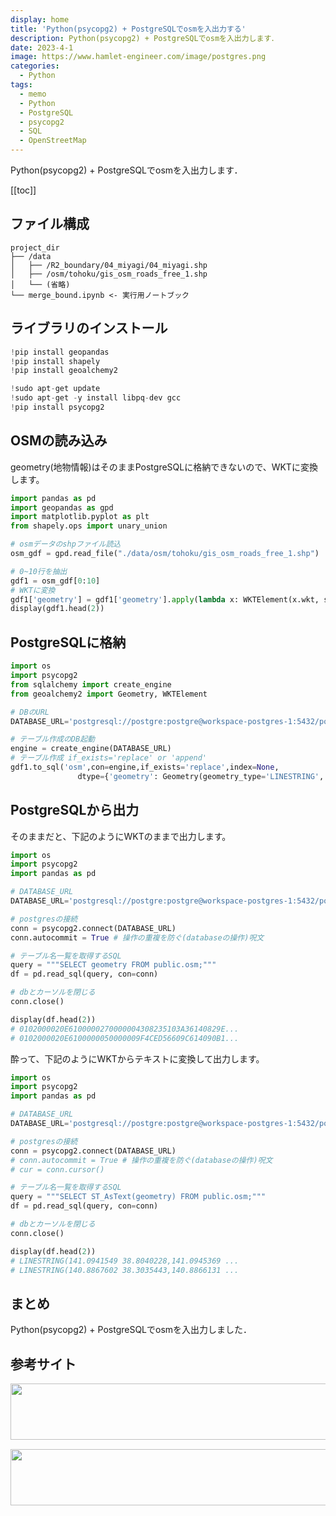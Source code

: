 ```yaml
---
display: home
title: 'Python(psycopg2) + PostgreSQLでosmを入出力する'
description: Python(psycopg2) + PostgreSQLでosmを入出力します．
date: 2023-4-1
image: https://www.hamlet-engineer.com/image/postgres.png
categories: 
  - Python
tags:
  - memo
  - Python
  - PostgreSQL
  - psycopg2
  - SQL
  - OpenStreetMap
---
```

Python(psycopg2) + PostgreSQLでosmを入出力します．


<!-- https://www.hamlet-engineer.com -->
<!-- ![](/image/ChordDiagram.png) -->

<!-- more -->

<ClientOnly>
  <CallInArticleAdsense />
</ClientOnly>

[[toc]]

## ファイル構成
```
project_dir
├── /data
│   ├── /R2_boundary/04_miyagi/04_miyagi.shp
│   ├── /osm/tohoku/gis_osm_roads_free_1.shp
│   └── (省略)
└── merge_bound.ipynb <- 実行用ノートブック
```

## ライブラリのインストール

```python
!pip install geopandas
!pip install shapely
!pip install geoalchemy2
```

```python
!sudo apt-get update
!sudo apt-get -y install libpq-dev gcc
!pip install psycopg2
```


## OSMの読み込み
geometry(地物情報)はそのままPostgreSQLに格納できないので、WKTに変換します。

```python
import pandas as pd
import geopandas as gpd
import matplotlib.pyplot as plt
from shapely.ops import unary_union

# osmデータのshpファイル読込
osm_gdf = gpd.read_file("./data/osm/tohoku/gis_osm_roads_free_1.shp")

# 0~10行を抽出
gdf1 = osm_gdf[0:10]
# WKTに変換
gdf1['geometry'] = gdf1['geometry'].apply(lambda x: WKTElement(x.wkt, srid=4326))
display(gdf1.head(2))
```

## PostgreSQLに格納
```python
import os
import psycopg2
from sqlalchemy import create_engine
from geoalchemy2 import Geometry, WKTElement

# DBのURL
DATABASE_URL='postgresql://postgre:postgre@workspace-postgres-1:5432/postgres'

# テーブル作成のDB起動
engine = create_engine(DATABASE_URL)
# テーブル作成 if_exists='replace' or 'append'
gdf1.to_sql('osm',con=engine,if_exists='replace',index=None,
               dtype={'geometry': Geometry(geometry_type='LINESTRING', srid= 4326)})

```

## PostgreSQLから出力
そのままだと、下記のようにWKTのままで出力します。
```python
import os
import psycopg2
import pandas as pd

# DATABASE_URL
DATABASE_URL='postgresql://postgre:postgre@workspace-postgres-1:5432/postgres'

# postgresの接続
conn = psycopg2.connect(DATABASE_URL)
conn.autocommit = True # 操作の重複を防ぐ(databaseの操作)呪文

# テーブル名一覧を取得するSQL
query = """SELECT geometry FROM public.osm;"""
df = pd.read_sql(query, con=conn)

# dbとカーソルを閉じる
conn.close()

display(df.head(2))
# 0102000020E6100000270000004308235103A36140829E...
# 0102000020E6100000050000009F4CED56609C614090B1...
```

酔って、下記のようにWKTからテキストに変換して出力します。
```python
import os
import psycopg2
import pandas as pd

# DATABASE_URL
DATABASE_URL='postgresql://postgre:postgre@workspace-postgres-1:5432/postgres'

# postgresの接続
conn = psycopg2.connect(DATABASE_URL)
# conn.autocommit = True # 操作の重複を防ぐ(databaseの操作)呪文
# cur = conn.cursor()

# テーブル名一覧を取得するSQL
query = """SELECT ST_AsText(geometry) FROM public.osm;"""
df = pd.read_sql(query, con=conn)

# dbとカーソルを閉じる
conn.close()

display(df.head(2))
# LINESTRING(141.0941549 38.8040228,141.0945369 ...
# LINESTRING(140.8867602 38.3035443,140.8866131 ...
```


## まとめ
Python(psycopg2) + PostgreSQLでosmを入出力しました．

## 参考サイト



<ClientOnly>
  <CallInArticleAdsense />
</ClientOnly>

<!-- TechAcademy -->
<a href="//af.moshimo.com/af/c/click?a_id=2604050&p_id=1555&pc_id=2816&pl_id=29835&guid=ON" rel="nofollow" referrerpolicy="no-referrer-when-downgrade"><img src="//image.moshimo.com/af-img/0866/000000029835.jpg" width="728" height="90" style="border:none;"></a><img src="//i.moshimo.com/af/i/impression?a_id=2604050&p_id=1555&pc_id=2816&pl_id=29835" width="1" height="1" style="border:none;">

<!-- テックキャンプ -->
<a href="//af.moshimo.com/af/c/click?a_id=2641145&p_id=1770&pc_id=3386&pl_id=25847&guid=ON" rel="nofollow" referrerpolicy="no-referrer-when-downgrade"><img src="//image.moshimo.com/af-img/1115/000000025847.png" width="728" height="90" style="border:none;"></a><img src="//i.moshimo.com/af/i/impression?a_id=2641145&p_id=1770&pc_id=3386&pl_id=25847" width="1" height="1" style="border:none;">



